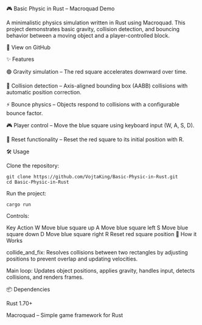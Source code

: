 🎮 Basic Physic in Rust – Macroquad Demo

A minimalistic physics simulation written in Rust using Macroquad. This project demonstrates basic gravity, collision detection, and bouncing behavior between a moving object and a player-controlled block.

🔗 View on GitHub

✨ Features

🟢 Gravity simulation – The red square accelerates downward over time.

🔵 Collision detection – Axis-aligned bounding box (AABB) collisions with automatic position correction.

⚡ Bounce physics – Objects respond to collisions with a configurable bounce factor.

🎮 Player control – Move the blue square using keyboard input (W, A, S, D).

🔄 Reset functionality – Reset the red square to its initial position with R.

🛠️ Usage

Clone the repository:
```
git clone https://github.com/VojtaKing/Basic-Physic-in-Rust.git
cd Basic-Physic-in-Rust
```
Run the project:
```
cargo run
```

Controls:

Key	Action
W	Move blue square up
A	Move blue square left
S	Move blue square down
D	Move blue square right
R	Reset red square position
🧠 How it Works

collide_and_fix: Resolves collisions between two rectangles by adjusting positions to prevent overlap and updating velocities.

Main loop: Updates object positions, applies gravity, handles input, detects collisions, and renders frames.

📦 Dependencies

Rust 1.70+

Macroquad – Simple game framework for Rust
